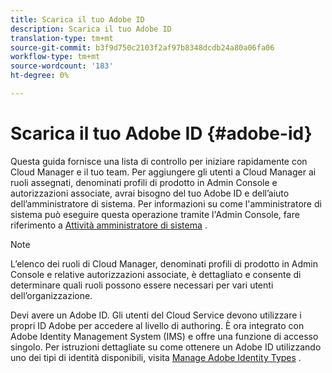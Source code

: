 ```yaml
---
title: Scarica il tuo Adobe ID
description: Scarica il tuo Adobe ID
translation-type: tm+mt
source-git-commit: b3f9d750c2103f2af97b8348dcdb24a80a06fa06
workflow-type: tm+mt
source-wordcount: '183'
ht-degree: 0%

---
```



# Scarica il tuo Adobe ID {#adobe-id}

Questa guida fornisce una lista di controllo per iniziare rapidamente con Cloud Manager e il tuo team. Per aggiungere gli utenti a Cloud Manager ai ruoli assegnati, denominati profili di prodotto in Admin Console e autorizzazioni associate, avrai bisogno del tuo Adobe ID e dell’aiuto dell’amministratore di sistema. Per informazioni su come l&#39;amministratore di sistema può eseguire questa operazione tramite l&#39;Admin Console, fare riferimento a [Attività amministratore di sistema](/help/onboarding/what-is-required/add-users-assign-cm-roles.md) .

>[!NOTE]
>L’elenco dei ruoli di Cloud Manager, denominati profili di prodotto in Admin Console e relative autorizzazioni associate, è dettagliato e consente di determinare quali ruoli possono essere necessari per vari utenti dell’organizzazione.

Devi avere un Adobe ID. Gli utenti del Cloud Service devono utilizzare i propri ID Adobe per accedere al livello di authoring. È ora integrato con Adobe Identity Management System (IMS) e offre una funzione di accesso singolo. Per istruzioni dettagliate su come ottenere un Adobe ID utilizzando uno dei tipi di identità disponibili, visita [Manage Adobe Identity Types](https://helpx.adobe.com/enterprise/admin-guide.html/enterprise/using/identity.ug.html) .
